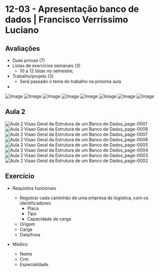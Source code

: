 # 12-03 - Apresentação banco de dados | Francisco Verríssimo Luciano

## Avaliações

- Duas provas (7)
- Listas de exercícios semanais (2)
  - 10 a 12 listas no semestre;
- Trabalho/projeto (3)
  - Será passado o tema do trabalho na próxima aula
-    
![Image](https://github.com/user-attachments/assets/cdd685de-6953-4057-9e80-8c6eb3821783)
![Image](https://github.com/user-attachments/assets/a4407808-28ed-48eb-94f8-ceca5ff5ce3a)
![Image](https://github.com/user-attachments/assets/f8a2654f-d6c9-4d6a-b61d-e193d825286a)
![Image](https://github.com/user-attachments/assets/9c694aa8-a0d7-43d6-9c4b-940bd0177147)
![Image](https://github.com/user-attachments/assets/0badc6e1-24ff-4bfd-bc81-60f8854051b5)
![Image](https://github.com/user-attachments/assets/c25eeff8-44f7-41b9-8bf8-0bef58e7689a)
![Image](https://github.com/user-attachments/assets/13538bdc-e5c8-4783-9065-6e284b4158bc)
![Image](https://github.com/user-attachments/assets/0e40611c-6bd2-4d8e-89a2-e21adb259d5f)

## Aula 2
![Aula 2 Visao Geral da Estrutura de um Banco de Dados_page-0001](https://github.com/user-attachments/assets/07d58912-2b0d-4c2f-8cf8-6ed1bfbcc564)
![Aula 2 Visao Geral da Estrutura de um Banco de Dados_page-0008](https://github.com/user-attachments/assets/73044827-70a5-4e78-9531-fbf90e082883)
![Aula 2 Visao Geral da Estrutura de um Banco de Dados_page-0007](https://github.com/user-attachments/assets/0197e10a-101d-4b5c-9918-357cd5a9d6e2)
![Aula 2 Visao Geral da Estrutura de um Banco de Dados_page-0006](https://github.com/user-attachments/assets/91ad215b-b968-4a71-9e2f-b8e8a4220288)
![Aula 2 Visao Geral da Estrutura de um Banco de Dados_page-0005](https://github.com/user-attachments/assets/63f9c088-dc5a-4f06-8109-d1cefbf3fa01)
![Aula 2 Visao Geral da Estrutura de um Banco de Dados_page-0004](https://github.com/user-attachments/assets/c9f67ffe-e384-4a17-b635-2a0b15b5835b)
![Aula 2 Visao Geral da Estrutura de um Banco de Dados_page-0003](https://github.com/user-attachments/assets/ec9e6554-afb7-4444-adc4-781d6243d421)
![Aula 2 Visao Geral da Estrutura de um Banco de Dados_page-0002](https://github.com/user-attachments/assets/ad8904e0-1d58-4892-916c-12858905bde4)

## Exercício

- Requisitos funcionais
  - Registrar cada caminhão de uma empresa de logística, com os identificadores:
      - Placa
      - Tipo
      - Capacidade de carga
  - Origem
  - Carga
  - Data/hora
 
- Médico
  - Nome
  - Crm
  - Especialidade  
